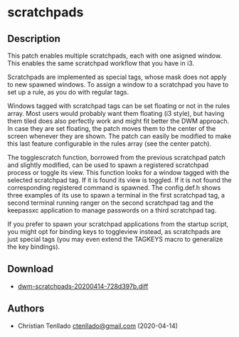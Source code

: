 scratchpads
===========

Description
-----------
This patch enables multiple scratchpads, each with one asigned window.
This enables the same scratchpad workflow that you have in i3.

Scratchpads are implemented as special tags, whose mask does not
apply to new spawned windows. To assign a window to a scratchpad you
have to set up a rule, as you do with regular tags.

Windows tagged with scratchpad tags can be set floating or not in the
rules array. Most users would probably want them floating (i3 style),
but having them tiled does also perfectly work and might fit better the
DWM approach. In case they are set floating, the patch moves them to the
center of the screen whenever they are shown. The patch can easily be
modified to make this last feature configurable in the rules array (see
the center patch).

The togglescratch function, borrowed from the previous scratchpad patch
and slightly modified, can be used to spawn a registered scratchpad
process or toggle its view. This function looks for a window tagged with
the selected scratchpad tag. If it is found its view is toggled. If it is
not found the corresponding registered command is spawned. The
config.def.h shows three examples of its use to spawn a terminal in the
first scratchpad tag, a second terminal running ranger on the second
scratchpad tag and the keepassxc application to manage passwords on a
third scratchpad tag.

If you prefer to spawn your scratchpad applications from the startup
script, you might opt for binding keys to toggleview instead, as
scratchpads are just special tags (you may even extend the TAGKEYS macro
to generalize the key bindings).



Download
--------
* [dwm-scratchpads-20200414-728d397b.diff](dwm-scratchpads-20200414-728d397b.diff)

Authors
-------
* Christian Tenllado <ctenllado@gmail.com> (2020-04-14)
